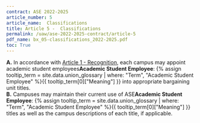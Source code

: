 ```yaml
---
contract: ASE 2022-2025
article_number: 5
article_name:  Classifications
title: Article 5 -  Classifications
permalink: /uaw/ase-2022-2025-contract/article-5
pdf_name: bx_05-classifications_2022-2025.pdf
toc: True
---
```



<div class="lvl1"><b>A.</b> In accordance with <a href="/uaw/ase-2022-2025-contract/article-1">Article 1 - Recognition</a>, each campus may appoint <span class="tooltip">academic student employees<span class="tooltip-text"><b>Academic Student Employee</b>: {% assign tooltip_term = site.data.union_glossary | where: "Term", "Academic Student Employee" %}{{ tooltip_term[0]["Meaning"] }}</span></span> into appropriate bargaining unit titles.</div>
<div class="lvl1"><b>B.</b> Campuses may maintain their current use of <span class="tooltip">ASE<span class="tooltip-text"><b>Academic Student Employee</b>: {% assign tooltip_term = site.data.union_glossary | where: "Term", "Academic Student Employee" %}{{ tooltip_term[0]["Meaning"] }}</span></span> titles as well as the campus descriptions of each title, if applicable.
</div>
